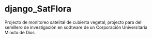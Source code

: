 # django_SatFlora
Projecto de monitoreo satelital de cubierta vegetal, projecto para del semillero de investigación en sodtware de un Corporación Universitaria Minuto de Dios
